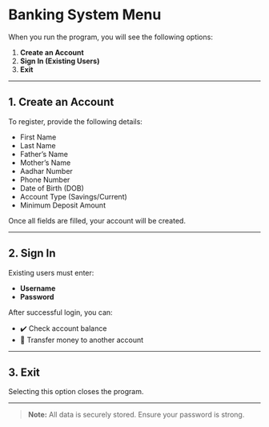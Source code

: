 # Banking System Menu

When you run the program, you will see the following options:

1. **Create an Account**
2. **Sign In (Existing Users)**
3. **Exit**

---

## **1. Create an Account**

To register, provide the following details:

- First Name
- Last Name
- Father’s Name
- Mother’s Name
- Aadhar Number
- Phone Number
- Date of Birth (DOB)
- Account Type (Savings/Current)
- Minimum Deposit Amount

Once all fields are filled, your account will be created.

---

## **2. Sign In**

Existing users must enter:

- **Username**
- **Password**

After successful login, you can:

- ✔️ Check account balance
- 💸 Transfer money to another account

---

## **3. Exit**

Selecting this option closes the program.

---

> **Note:** All data is securely stored. Ensure your password is strong.
